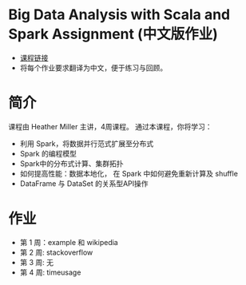 Big Data Analysis with Scala and Spark Assignment (中文版作业)
=================================================
- [课程链接](https://www.coursera.org/learn/scala-spark-big-data/home/welcome)
- 将每个作业要求翻译为中文，便于练习与回顾。

# 简介
课程由 Heather Miller 主讲，4周课程。 通过本课程，你将学习：
- 利用 Spark，将数据并行范式扩展至分布式
- Spark 的编程模型
- Spark中的分布式计算、集群拓扑
- 如何提高性能：数据本地化， 在 Spark 中如何避免重新计算及 shuffle
- DataFrame 与 DataSet 的关系型API操作

# 作业
- 第 1 周：example 和 wikipedia 
- 第 2 周: stackoverflow
- 第 3 周: 无
- 第 4 周: timeusage